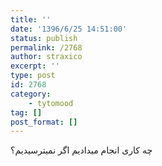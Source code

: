 ```yaml
---
title: ''
date: '1396/6/25 14:51:00'
status: publish
permalink: /2768
author: straxico
excerpt: ''
type: post
id: 2768
category:
    - tytomood
tag: []
post_format: []
---
```

چه کاری انجام میدادیم اگر نمیترسیدیم؟